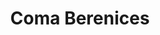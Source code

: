 ---
cc-type: constellation
title: "Coma Berenices"
hashtag: coma-berenices
borders:
  - Boötes
  - Canes Venatici
  - Leo
  - Ursa Major
  - Virgo
subdivision-of:
  - northern celestial hemisphere
tags:
  - Constellation
---